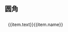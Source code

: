 
## 圆角

<div class="border" :class="item.name.replace('$','')" :key="item.name" v-for="item of borders" @click="$ctx.copy(item.name)">
    {{item.text}}{{item.name}}
</div> 

<script>
export default {
    data(){
        return {
            borders: [
                { name: '$border-radius-small',text: '小' },
                { name: '$border-radius-base',  text: '基础' },
                { name: '$border-radius-large', text: '大' },
            ]
        }
    },
    methods:{
        customStyle(item){
            return {
                'border-radius': item.val
            }
        }
    }
}
</script>

<style lang="scss" scoped>
.border{
  display: block;
  cursor: pointer;
  padding: 10px;
  margin: 10px 0;
  border: 1px solid $color-border;
}
.border-radius-small{
    border-radius: $border-radius-small;
}
.border-radius-base{
    border-radius: $border-radius-base;
}
.border-radius-large{
    border-radius: $border-radius-large;
}
</style>